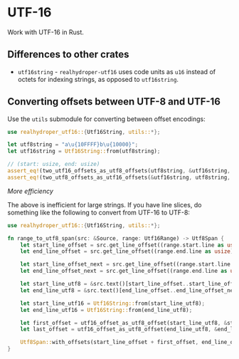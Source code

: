 # UTF-16

Work with UTF-16 in Rust.

## Differences to other crates

- `utf16string` - `realhydroper-utf16` uses code units as `u16` instead of octets for indexing strings, as opposed to `utf16string`.

## Converting offsets between UTF-8 and UTF-16

Use the `utils` submodule for converting between offset encodings:

```rust
use realhydroper_utf16::{Utf16String, utils::*};

let utf8string = "a\u{10FFFF}b\u{10000}";
let utf16string = Utf16String::from(utf8string);

// (start: usize, end: usize)
assert_eq!(two_utf16_offsets_as_utf8_offsets(utf8string, &utf16string, 3, 4), (5, 6));
assert_eq!(two_utf8_offsets_as_utf16_offsets(&utf16string, utf8string, 5, 6), (3, 4));
```

*More efficiency*

The above is inefficient for large strings. If you have line slices, do something like the following to convert from UTF-16 to UTF-8:

```rust
use realhydroper_utf16::{Utf16String, utils::*};

fn range_to_utf8_span(src: &Source, range: Utf16Range) -> Utf8Span {
    let start_line_offset = src.get_line_offset((range.start.line as usize) + 1).unwrap();
    let end_line_offset = src.get_line_offset((range.end.line as usize) + 1).unwrap();

    let start_line_offset_next = src.get_line_offset((range.start.line as usize) + 2).unwrap_or(cu.text().len());
    let end_line_offset_next = src.get_line_offset((range.end.line as usize) + 2).unwrap_or(cu.text().len());

    let start_line_utf8 = &src.text()[start_line_offset..start_line_offset_next];
    let end_line_utf8 = &src.text()[end_line_offset..end_line_offset_next];

    let start_line_utf16 = Utf16String::from(start_line_utf8);
    let end_line_utf16 = Utf16String::from(end_line_utf8);

    let first_offset = utf16_offset_as_utf8_offset(start_line_utf8, &start_line_utf16, range.start.character as usize);
    let last_offset = utf16_offset_as_utf8_offset(end_line_utf8, &end_line_utf16, range.end.character as usize);

    Utf8Span::with_offsets(start_line_offset + first_offset, end_line_offset + last_offset)
}
```

